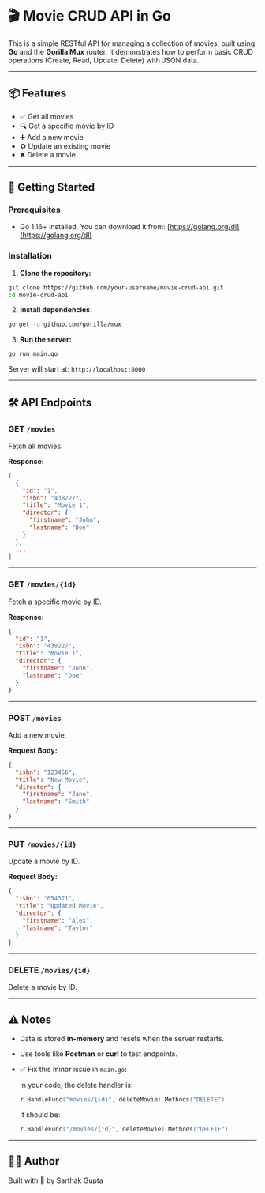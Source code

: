 # 🎬 Movie CRUD API in Go

This is a simple RESTful API for managing a collection of movies, built using **Go** and the **Gorilla Mux** router. It demonstrates how to perform basic CRUD operations (Create, Read, Update, Delete) with JSON data.

---

## 📦 Features

- ✅ Get all movies
- 🔍 Get a specific movie by ID
- ➕ Add a new movie
- ♻️ Update an existing movie
- ❌ Delete a movie

---

## 🚀 Getting Started

### Prerequisites

- Go 1.16+ installed. You can download it from: [https://golang.org/dl](https://golang.org/dl)

### Installation

1. **Clone the repository:**

```bash
git clone https://github.com/your-username/movie-crud-api.git
cd movie-crud-api
````

2. **Install dependencies:**

```bash
go get -u github.com/gorilla/mux
```

3. **Run the server:**

```bash
go run main.go
```

Server will start at: `http://localhost:8000`

---

## 🛠️ API Endpoints

### GET `/movies`

Fetch all movies.

**Response:**

```json
[
  {
    "id": "1",
    "isbn": "438227",
    "title": "Movie 1",
    "director": {
      "firstname": "John",
      "lastname": "Doe"
    }
  },
  ...
]
```

---

### GET `/movies/{id}`

Fetch a specific movie by ID.

**Response:**

```json
{
  "id": "1",
  "isbn": "438227",
  "title": "Movie 1",
  "director": {
    "firstname": "John",
    "lastname": "Doe"
  }
}
```

---

### POST `/movies`

Add a new movie.

**Request Body:**

```json
{
  "isbn": "123456",
  "title": "New Movie",
  "director": {
    "firstname": "Jane",
    "lastname": "Smith"
  }
}
```

---

### PUT `/movies/{id}`

Update a movie by ID.

**Request Body:**

```json
{
  "isbn": "654321",
  "title": "Updated Movie",
  "director": {
    "firstname": "Alex",
    "lastname": "Taylor"
  }
}
```

---

### DELETE `/movies/{id}`

Delete a movie by ID.

---

## ⚠️ Notes

* Data is stored **in-memory** and resets when the server restarts.
* Use tools like **Postman** or **curl** to test endpoints.
* ✅ Fix this minor issue in `main.go`:

  In your code, the delete handler is:

  ```go
  r.HandleFunc("movies/{id}", deleteMovie).Methods("DELETE")
  ```

  It should be:

  ```go
  r.HandleFunc("/movies/{id}", deleteMovie).Methods("DELETE")
  ```

---

## 🧑‍💻 Author

Built with 💙 by Sarthak Gupta

